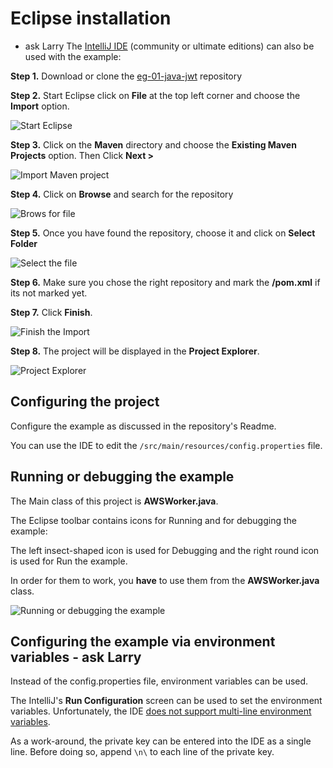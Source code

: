 # Eclipse installation 

 - ask Larry
The [IntelliJ IDE](https://www.jetbrains.com/idea/)
(community or ultimate editions) can also be
used with the example:

**Step 1.** Download or clone the
[eg-01-java-jwt](https://github.com/docusign/eg-01-java-jwt)
   repository

**Step 2.** Start Eclipse click on **File** at the top left corner
 and choose the **Import** option.

![Start Eclipse](step2.png)

**Step 3.** Click on the **Maven** directory and choose the **Existing Maven Projects** option.
Then Click **Next >**

![Import Maven project](step3.png)

**Step 4.** Click on **Browse** and search for the repository

![Brows for file](step4.png)

**Step 5.** Once you have found the repository, choose it and click on **Select Folder**

![Select the file](step5.png)

**Step 6.** Make sure you chose the right repository
 and mark the **/pom.xml** if its not marked yet.
 
 **Step 7.** Click **Finish**.

![Finish the Import](step6.png)

**Step 8.** The project will be displayed in the **Project Explorer**.

![Project Explorer](step8.png)

## Configuring the project
Configure the example as discussed in the repository's Readme.

You can use the IDE to edit the
`/src/main/resources/config.properties` file.

## Running or debugging the example

The Main class of this project is **AWSWorker.java**.

The Eclipse toolbar contains icons for Running and for debugging the example:

The left insect-shaped icon is used for Debugging and the right round icon is used for Run the example.

In order for them to work, you **have** to use them from the **AWSWorker.java** class.

![Running or debugging the example](RunAndDebug.png)

## Configuring the example via environment variables - ask Larry
Instead of the config.properties file, environment variables
can be used.

The IntelliJ's **Run Configuration** screen can be used to
set the environment variables. Unfortunately, the IDE
[does not support multi-line environment variables](https://youtrack.jetbrains.com/issue/IDEA-185315).

As a work-around, the private key can be entered into
the IDE as a single line. Before doing so, append `\n\`
to each line of the private key.
